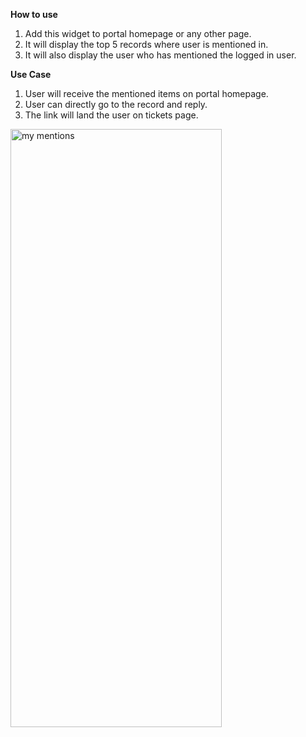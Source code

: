 **How to use**
1. Add this widget to portal homepage or any other page.
2. It will display the top 5 records where user is mentioned in.
3. It will also display the user who has mentioned the logged in user.

**Use Case**
1. User will receive the mentioned items on portal homepage.
2. User can directly go to the record and reply.
3. The link will land the user on tickets page.

<img width="338" height="957" alt="my mentions" src="https://github.com/user-attachments/assets/68499e33-8d57-4c08-8228-b152203fbf4e" />

